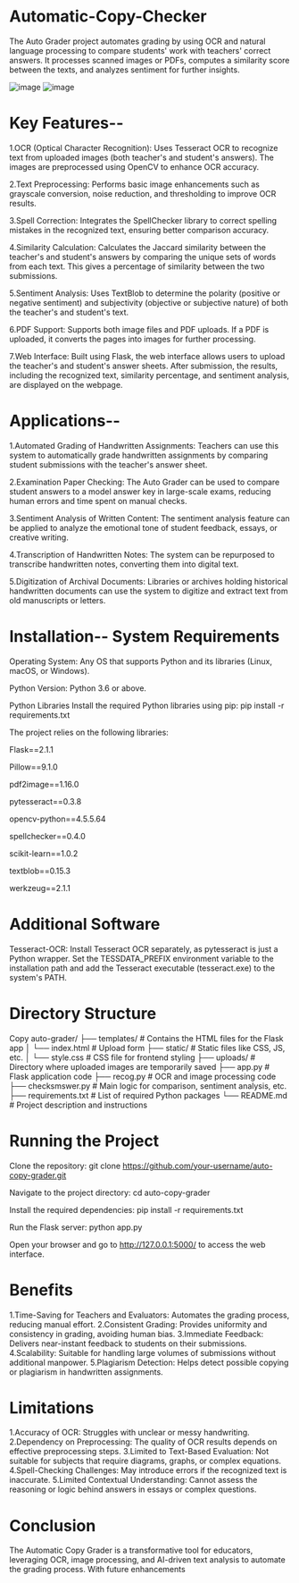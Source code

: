 # Automatic-Copy-Checker
The Auto Grader project automates grading by using OCR and natural language processing to compare students' work with teachers' correct answers. It processes scanned images or PDFs, computes a similarity score between the texts, and analyzes sentiment for further insights.


![image](https://github.com/user-attachments/assets/18ea3190-2de9-4a4d-a9f2-ec51ccc7e95c)
![image](https://github.com/user-attachments/assets/176411b5-b4ab-479e-8cbb-c9ed5cc0bb59)


# Key Features--

1.OCR (Optical Character Recognition):
Uses Tesseract OCR to recognize text from uploaded images (both teacher's and student's answers). The images are preprocessed using OpenCV to enhance OCR accuracy.

2.Text Preprocessing:
Performs basic image enhancements such as grayscale conversion, noise reduction, and thresholding to improve OCR results.

3.Spell Correction:
Integrates the SpellChecker library to correct spelling mistakes in the recognized text, ensuring better comparison accuracy.

4.Similarity Calculation:
Calculates the Jaccard similarity between the teacher's and student's answers by comparing the unique sets of words from each text. This gives a percentage of similarity between the two submissions.

5.Sentiment Analysis:
Uses TextBlob to determine the polarity (positive or negative sentiment) and subjectivity (objective or subjective nature) of both the teacher's and student's text.

6.PDF Support:
Supports both image files and PDF uploads. If a PDF is uploaded, it converts the pages into images for further processing.

7.Web Interface:
Built using Flask, the web interface allows users to upload the teacher's and student's answer sheets. After submission, the results, including the recognized text, similarity percentage, and sentiment analysis, are displayed on the webpage.

# Applications--

1.Automated Grading of Handwritten Assignments:
Teachers can use this system to automatically grade handwritten assignments by comparing student submissions with the teacher's answer sheet.

2.Examination Paper Checking:
The Auto Grader can be used to compare student answers to a model answer key in large-scale exams, reducing human errors and time spent on manual checks.

3.Sentiment Analysis of Written Content:
The sentiment analysis feature can be applied to analyze the emotional tone of student feedback, essays, or creative writing.

4.Transcription of Handwritten Notes:
The system can be repurposed to transcribe handwritten notes, converting them into digital text.

5.Digitization of Archival Documents:
Libraries or archives holding historical handwritten documents can use the system to digitize and extract text from old manuscripts or letters.

# Installation-- System Requirements

Operating System: Any OS that supports Python and its libraries (Linux, macOS, or Windows).

Python Version: Python 3.6 or above.

Python Libraries
Install the required Python libraries using pip:
pip install -r requirements.txt


The project relies on the following libraries:

Flask==2.1.1

Pillow==9.1.0

pdf2image==1.16.0

pytesseract==0.3.8

opencv-python==4.5.5.64

spellchecker==0.4.0

scikit-learn==1.0.2

textblob==0.15.3

werkzeug==2.1.1

# Additional Software
  Tesseract-OCR:
Install Tesseract OCR separately, as pytesseract is just a Python wrapper.
Set the TESSDATA_PREFIX environment variable to the installation path and add the Tesseract executable (tesseract.exe) to the system's PATH.

# Directory Structure
Copy
auto-grader/
├── templates/               # Contains the HTML files for the Flask app
│   └── index.html           # Upload form
├── static/                  # Static files like CSS, JS, etc.
│   └── style.css            # CSS file for frontend styling
├── uploads/                 # Directory where uploaded images are temporarily saved
├── app.py                   # Flask application code
├── recog.py                 # OCR and image processing code
├── checksmswer.py           # Main logic for comparison, sentiment analysis, etc.
├── requirements.txt         # List of required Python packages
└── README.md                # Project description and instructions

# Running the Project
Clone the repository:
git clone https://github.com/your-username/auto-copy-grader.git

Navigate to the project directory:
cd auto-copy-grader

Install the required dependencies:
pip install -r requirements.txt

Run the Flask server:
python app.py

Open your browser and go to http://127.0.0.1:5000/ to access the web interface.

# Benefits

1.Time-Saving for Teachers and Evaluators: Automates the grading process, reducing manual effort.
2.Consistent Grading: Provides uniformity and consistency in grading, avoiding human bias.
3.Immediate Feedback: Delivers near-instant feedback to students on their submissions.
4.Scalability: Suitable for handling large volumes of submissions without additional manpower.
5.Plagiarism Detection: Helps detect possible copying or plagiarism in handwritten assignments.

# Limitations
1.Accuracy of OCR: Struggles with unclear or messy handwriting.
2.Dependency on Preprocessing: The quality of OCR results depends on effective preprocessing steps.
3.Limited to Text-Based Evaluation: Not suitable for subjects that require diagrams, graphs, or complex equations.
4.Spell-Checking Challenges: May introduce errors if the recognized text is inaccurate.
5.Limited Contextual Understanding: Cannot assess the reasoning or logic behind answers in essays or complex questions.

# Conclusion
The Automatic Copy Grader is a transformative tool for educators, leveraging OCR, image processing, and AI-driven text analysis to automate the grading process. With future enhancements

